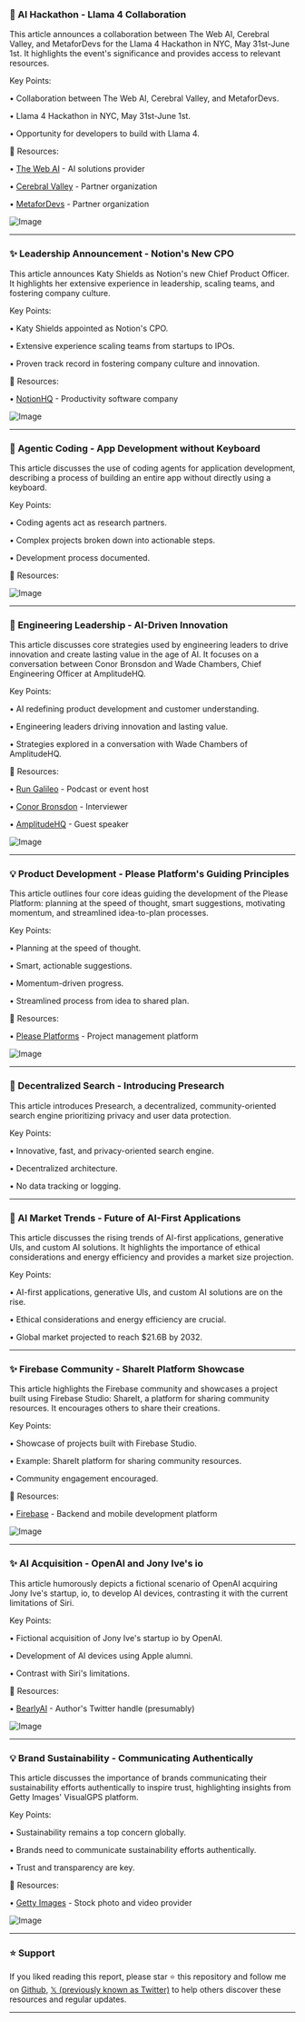 ### 🤖 AI Hackathon - Llama 4 Collaboration

This article announces a collaboration between The Web AI, Cerebral Valley, and MetaforDevs for the Llama 4 Hackathon in NYC, May 31st-June 1st.  It highlights the event's significance and provides access to relevant resources.

Key Points:

• Collaboration between The Web AI, Cerebral Valley, and MetaforDevs.

• Llama 4 Hackathon in NYC, May 31st-June 1st.

• Opportunity for developers to build with Llama 4.


🔗 Resources:

• [The Web AI](https://x.com/thewebAI) - AI solutions provider

• [Cerebral Valley](https://x.com/cerebral_valley) -  Partner organization

• [MetaforDevs](https://x.com/MetaforDevs) - Partner organization

![Image](https://pbs.twimg.com/media/Grf5ls5boAIZ3T3?format=jpg&name=small)


---
### ✨ Leadership Announcement - Notion's New CPO

This article announces Katy Shields as Notion's new Chief Product Officer. It highlights her extensive experience in leadership, scaling teams, and fostering company culture.

Key Points:

• Katy Shields appointed as Notion's CPO.

• Extensive experience scaling teams from startups to IPOs.

• Proven track record in fostering company culture and innovation.


🔗 Resources:

• [NotionHQ](https://x.com/NotionHQ) -  Productivity software company

![Image](https://pbs.twimg.com/media/GrgvXCOboAEzDaT?format=jpg&name=small)


---
### 🤖 Agentic Coding - App Development without Keyboard

This article discusses the use of coding agents for application development, describing a process of building an entire app without directly using a keyboard.

Key Points:

• Coding agents act as research partners.

• Complex projects broken down into actionable steps.

• Development process documented.


🔗 Resources:


![Image](https://pbs.twimg.com/amplify_video_thumb/1925306266739777536/img/lo1c5IqFbSA3AIN4.jpg)


---
### 🤖 Engineering Leadership - AI-Driven Innovation

This article discusses core strategies used by engineering leaders to drive innovation and create lasting value in the age of AI. It focuses on a conversation between Conor Bronsdon and Wade Chambers, Chief Engineering Officer at AmplitudeHQ.

Key Points:

• AI redefining product development and customer understanding.

• Engineering leaders driving innovation and lasting value.

• Strategies explored in a conversation with Wade Chambers of AmplitudeHQ.


🔗 Resources:

• [Run Galileo](https://x.com/rungalileo) -  Podcast or event host

• [Conor Bronsdon](https://x.com/ConorBronsdon) - Interviewer

• [AmplitudeHQ](https://x.com/Amplitude_HQ) -  Guest speaker


![Image](https://pbs.twimg.com/amplify_video_thumb/1925310507076177920/img/rg-26PoRoDGMh2pT.jpg)


---
### 💡 Product Development - Please Platform's Guiding Principles

This article outlines four core ideas guiding the development of the Please Platform: planning at the speed of thought, smart suggestions, motivating momentum, and streamlined idea-to-plan processes.

Key Points:

• Planning at the speed of thought.

• Smart, actionable suggestions.

• Momentum-driven progress.

• Streamlined process from idea to shared plan.


🔗 Resources:

• [Please Platforms](https://x.com/PleasePlatforms) -  Project management platform

![Image](https://pbs.twimg.com/media/GrgTQg9WYAACPIo?format=png&name=small)


---
### 🤖 Decentralized Search - Introducing Presearch

This article introduces Presearch, a decentralized, community-oriented search engine prioritizing privacy and user data protection.

Key Points:

• Innovative, fast, and privacy-oriented search engine.

• Decentralized architecture.

• No data tracking or logging.


---
### 🤖 AI Market Trends - Future of AI-First Applications

This article discusses the rising trends of AI-first applications, generative UIs, and custom AI solutions.  It highlights the importance of ethical considerations and energy efficiency and provides a market size projection.


Key Points:

• AI-first applications, generative UIs, and custom AI solutions are on the rise.

• Ethical considerations and energy efficiency are crucial.

• Global market projected to reach $21.6B by 2032.


---
### ✨ Firebase Community - ShareIt Platform Showcase

This article highlights the Firebase community and showcases a project built using Firebase Studio: ShareIt, a platform for sharing community resources. It encourages others to share their creations.

Key Points:

• Showcase of projects built with Firebase Studio.

• Example: ShareIt platform for sharing community resources.

• Community engagement encouraged.


🔗 Resources:

• [Firebase](https://x.com/Firebase) -  Backend and mobile development platform

![Image](https://pbs.twimg.com/amplify_video_thumb/1925266018017972224/img/y6YXrBy1JBtJT-84.jpg)


---
### ✨ AI Acquisition - OpenAI and Jony Ive's io

This article humorously depicts a fictional scenario of OpenAI acquiring Jony Ive's startup, io, to develop AI devices, contrasting it with the current limitations of Siri.


Key Points:

• Fictional acquisition of Jony Ive's startup io by OpenAI.

• Development of AI devices using Apple alumni.

• Contrast with Siri's limitations.


🔗 Resources:

• [BearlyAI](https://x.com/bearlyai) -  Author's Twitter handle (presumably)

![Image](https://pbs.twimg.com/media/GrfbO1RacAA30Vi?format=jpg&name=small)


---
### 💡 Brand Sustainability - Communicating Authentically

This article discusses the importance of brands communicating their sustainability efforts authentically to inspire trust, highlighting insights from Getty Images' VisualGPS platform.

Key Points:

• Sustainability remains a top concern globally.

• Brands need to communicate sustainability efforts authentically.

• Trust and transparency are key.


🔗 Resources:

• [Getty Images](https://x.com/GettyImages) - Stock photo and video provider

![Image](https://pbs.twimg.com/media/Grf7RHqWkAAt9Ja?format=jpg&name=small)


---

### ⭐️ Support

If you liked reading this report, please star ⭐️ this repository and follow me on [Github](https://github.com/Drix10), [𝕏 (previously known as Twitter)](https://x.com/DRIX_10_) to help others discover these resources and regular updates.

---